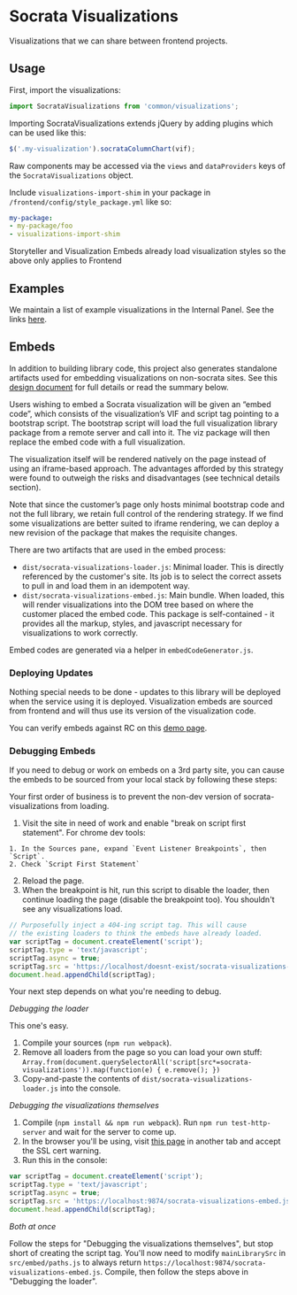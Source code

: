 # Socrata Visualizations

Visualizations that we can share between frontend projects.

## Usage

First, import the visualizations:
```javascript
import SocrataVisualizations from 'common/visualizations';
```

Importing SocrataVisualizations extends jQuery by adding plugins which can be used like this:

```javascript
$('.my-visualization').socrataColumnChart(vif);
```

Raw components may be accessed via the `views` and `dataProviders` keys of the
`SocrataVisualizations` object.

Include `visualizations-import-shim` in your package in `/frontend/config/style_package.yml` like so:
```yml
my-package:
- my-package/foo
- visualizations-import-shim
```

Storyteller and Visualization Embeds already load visualization styles so the above only applies to Frontend

## Examples

We maintain a list of example visualizations in the Internal Panel. See the links
[here](https://github.com/socrata/platform-ui/tree/master/#visualizations-example-pages).


## Embeds

In addition to building library code, this project also generates standalone artifacts used for embedding
visualizations on non-socrata sites. See this [design document](https://docs.google.com/document/d/1-YbnPvT3HOPM_bLytye2-UDz6hOJcT7taLa39pDP4to/edit#)
for full details or read the summary below.

Users wishing to embed a Socrata visualization will be given an “embed code”, which consists of the visualization’s VIF and script tag pointing to a bootstrap script. The bootstrap script will load the full visualization library package from a remote server and call into it. The viz package will then replace the embed code with a full visualization.

The visualization itself will be rendered natively on the page instead of using an iframe-based approach. The advantages afforded by this strategy were found to outweigh the risks and disadvantages (see technical details section).

Note that since the customer’s page only hosts minimal bootstrap code and not the full library, we retain full control of the rendering strategy. If we find some visualizations are better suited to iframe rendering, we can deploy a new revision of the package that makes the requisite changes.

There are two artifacts that are used in the embed process:

- `dist/socrata-visualizations-loader.js`:
  Minimal loader. This is directly referenced by the customer's site. Its job is to
  select the correct assets to pull in and load them in an idempotent way.
- `dist/socrata-visualizations-embed.js`:
  Main bundle. When loaded, this will render visualizations into the DOM tree based
  on where the customer placed the embed code.
  This package is self-contained - it provides all the markup, styles, and javascript
  necessary for visualizations to work correctly.

Embed codes are generated via a helper in `embedCodeGenerator.js`.

### Deploying Updates

Nothing special needs to be done - updates to this library will be deployed when the service using
it is deployed. Visualization embeds are sourced from frontend and will thus use its version of the
visualization code.

You can verify embeds against RC on this [demo page](http://socrata-embed-testing.blogspot.com/2017/02/blog-post.html).

### Debugging Embeds

If you need to debug or work on embeds on a 3rd party site, you can cause the embeds to be sourced from your local stack by following these steps:

Your first order of business is to prevent the non-dev version of socrata-visualizations from loading.

  1. Visit the site in need of work and enable "break on script first statement". For chrome dev tools:

    1. In the Sources pane, expand `Event Listener Breakpoints`, then `Script`.
    2. Check `Script First Statement`

  2. Reload the page.
  3. When the breakpoint is hit, run this script to disable the loader, then continue loading the page (disable the breakpoint too). You shouldn't see any visualizations load.
```javascript
// Purposefully inject a 404-ing script tag. This will cause
// the existing loaders to think the embeds have already loaded.
var scriptTag = document.createElement('script');
scriptTag.type = 'text/javascript';
scriptTag.async = true;
scriptTag.src = 'https://localhost/doesnt-exist/socrata-visualizations-embed.js';
document.head.appendChild(scriptTag);
```

Your next step depends on what you're needing to debug.

*Debugging the loader*

This one's easy.
  1. Compile your sources (`npm run webpack`).
  2. Remove all loaders from the page so you can load your own stuff:
    `Array.from(document.querySelectorAll('script[src*=socrata-visualizations')).map(function(e) { e.remove(); })`
  3. Copy-and-paste the contents of `dist/socrata-visualizations-loader.js` into the console.

*Debugging the visualizations themselves*

1. Compile (`npm install && npm run webpack`). Run `npm run test-http-server` and wait for the server to come up.
2. In the browser you'll be using, visit [this page](https://localhost:9874/) in another tab and accept the SSL cert warning.
3. Run this in the console:
```javascript
var scriptTag = document.createElement('script');
scriptTag.type = 'text/javascript';
scriptTag.async = true;
scriptTag.src = 'https://localhost:9874/socrata-visualizations-embed.js';
document.head.appendChild(scriptTag);
```

*Both at once*

Follow the steps for "Debugging the visualizations themselves", but stop short of creating the script tag. You'll now need to modify `mainLibrarySrc` in `src/embed/paths.js` to always return `https://localhost:9874/socrata-visualizations-embed.js`. Compile, then follow the steps above in "Debugging the loader".

